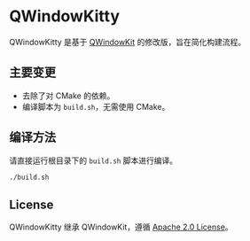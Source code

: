 # QWindowKitty

QWindowKitty 是基于 [QWindowKit](https://github.com/stdware/qwindowkit) 的修改版，旨在简化构建流程。

## 主要变更

- 去除了对 CMake 的依赖。
- 编译脚本为 `build.sh`，无需使用 CMake。

## 编译方法

请直接运行根目录下的 `build.sh` 脚本进行编译。

```sh
./build.sh
```

## License

QWindowKitty 继承 QWindowKit，遵循 [Apache 2.0 License](./LICENSE)。
